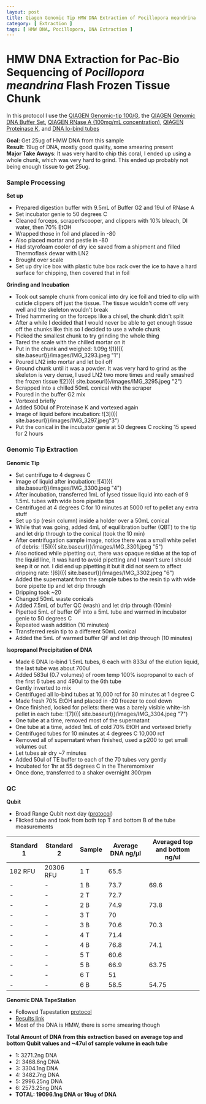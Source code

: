 ```yaml
---
layout: post
title: Qiagen Genomic Tip HMW DNA Extraction of Pocillopora meandrina
category: [ Extraction ]
tags: [ HMW DNA, Pocillopora, DNA Extraction ]
---
```


# HMW DNA Extraction for Pac-Bio Sequencing of _Pocillopora meandrina_ Flash Frozen Tissue Chunk

In this protocol I use the [QIAGEN Genomic-tip 100/G](https://www.qiagen.com/us/products/discovery-and-translational-research/dna-rna-purification/dna-purification/genomic-dna/qiagen-genomic-tip-100g/#orderinginformation), the [QIAGEN Genomic DNA Buffer Set](https://www.qiagen.com/us/products/discovery-and-translational-research/dna-rna-purification/dna-purification/genomic-dna/blood-and-cell-culture-dna-midi-kit/#orderinginformation), [QIAGEN RNase A (100mg/mL concentration)](https://www.qiagen.com/us/products/discovery-and-translational-research/lab-essentials/enzymes/rnase-a/?clear=true#orderinginformation), [QIAGEN Proteinase K](https://www.qiagen.com/us/products/discovery-and-translational-research/lab-essentials/enzymes/qiagen-proteinase-k/?clear=true#orderinginformation), and [DNA lo-bind tubes](https://online-shop.eppendorf.us/US-en/Laboratory-Consumables-44512/Tubes-44515/DNA-LoBind-Tubes-PF-56252.html)


**Goal**: Get 25ug of HMW DNA from this sample     
**Result**: 19ug of DNA, mostly good quality, some smearing present  
**Major Take Aways**: It was very hard to chip this coral, I ended up using a whole chunk, which was very hard to grind. This ended up probably not being enough tissue to get 25ug.

### Sample Processing

**Set up**

- Prepared digestion buffer with 9.5mL of Buffer G2 and 19ul of RNase A
- Set incubator genie to 50 degrees C
- Cleaned forceps, scraper/scooper, and clippers with 10% bleach, DI water, then 70% EtOH
- Wrapped those in foil and placed in -80
- Also placed mortar and pestle in -80
- Had styrofoam cooler of dry ice saved from a shipment and filled Thermoflask dewar with LN2
- Brought over scale
- Set up dry ice box with plastic tube box rack over the ice to have a hard surface for chipping, then covered that in foil  

**Grinding and Incubation**

- Took out sample chunk from conical into dry ice foil and tried to clip with cuticle clippers off just the tissue. The tissue wouldn't come off very well and the skeleton wouldn't break
- Tried hammering on the forceps like a chisel, the chunk didn't split
- After a while I decided that I would never be able to get enough tissue off the chunks like this so I decided to use a whole chunk
- Picked the smallest chunk to try grinding the whole thing
- Tared the scale with the chilled mortar on it
- Put in the chunk and weighed: 1.09g
![1]({{ site.baseurl}}/images/IMG_3293.jpeg "1")
- Poured LN2 into mortar and let boil off
- Ground chunk until it was a powder. It was very hard to grind as the skeleton is very dense, I used LN2 two more times and really smashed the frozen tissue
![2]({{ site.baseurl}}/images/IMG_3295.jpeg "2")
- Scrapped into a chilled 50mL conical with the scraper
- Poured in the buffer G2 mix
- Vortexed briefly
- Added 500ul of Proteinase K and vortexed again
- Image of liquid before incubation:
![3]({{ site.baseurl}}/images/IMG_3297.jpeg"3")
- Put the conical in the incubator genie at 50 degrees C rocking 15 speed for 2 hours

### Genomic Tip Extraction

**Genomic Tip**

- Set centrifuge to 4 degrees C
- Image of liquid after incubation:
![4]({{ site.baseurl}}/images/IMG_3300.jpeg "4")
- After incubation, transferred 1mL of lysed tissue liquid into each of 9 1.5mL tubes with wide bore pipette tips
- Centrifuged at 4 degrees C for 10 minutes at 5000 rcf to pellet any extra stuff
- Set up tip (resin column) inside a holder over a 50mL conical
- While that was going, added 4mL of equilibration buffer (QBT) to the tip and let drip through to the conical (took the 10 min)
- After centrifugation sample image, notice there was a small white pellet of debris:
![5]({{ site.baseurl}}/images/IMG_3301.jpeg "5")
- Also noticed while pipetting out, there was opaque residue at the top of the liquid line, it was hard to avoid pipetting and I wasn't sure I should keep it or not. I did end up pipetting it but it did not seem to affect dripping rate:
![6]({{ site.baseurl}}/images/IMG_3302.jpeg "6")
- Added the supernatant from the sample tubes to the resin tip with  wide bore pipette tip and let drip through
- Dripping took ~20
- Changed 50mL waste conicals
- Added 7.5mL of buffer QC (wash) and let drip through (10min)
- Pipetted 5mL of buffer QF into a 5mL tube and warmed in incubator genie to 50 degrees C
- Repeated wash addition (10 minutes)
- Transferred resin tip to a different 50mL conical
- Added the 5mL of warmed buffer QF and let drip through (10 minutes)

**Isopropanol Precipitation of DNA**

- Made 6 DNA lo-bind 1.5mL tubes, 6 each with 833ul of the elution liquid, the last tube was about 700ul
- Added 583ul (0.7 volumes) of room temp 100% isopropanol to each of the first 6 tubes and 490ul to the 6th tube
- Gently inverted to mix
- Centrifuged all lo-bind tubes at 10,000 rcf for 30 minutes at 1 degree C
- Made fresh 70% EtOH and placed in -20 freezer to cool down
- Once finished, looked for pellets: there was a barely visible white-ish pellet in each tube:
![7]({{ site.baseurl}}/images/IMG_3304.jpeg "7")
- One tube at a time, removed most of the supernatant
- One tube at a time, added 1mL of cold 70% EtOH and vortexed briefly
- Centrifuged tubes for 10 minutes at 4 degrees C 10,000 rcf
- Removed all of supernatant when finished, used a p200 to get small volumes out
- Let tubes air dry ~7 minutes
- Added 50ul of TE buffer to each of the 70 tubes very gently
- Incubated for 1hr at 55 degrees C in the Theremomixer
- Once done, transferred to a shaker overnight 300rpm

### QC

**Qubit**

- Broad Range Qubit next day ([protocol](https://github.com/meschedl/PPP-Lab-Resources/blob/master/Protocols/Qubit-Assay-Protocol.md))
- Flicked tube and took from both top T and bottom B of the tube measurements

|Standard 1|Standard 2|Sample|Average DNA ng/µl| Averaged top and bottom ng/ul|
|---|----|----|----|---|
|182 RFU|20306 RFU|1 T|65.5||
|-|-|1 B|73.7|69.6|
|-|-|2 T|72.7||
|-|-|2 B|74.9|73.8|
|-|-|3 T|70||
|-|-|3 B|70.6|70.3|
|-|-|4 T|71.4||
|-|-|4 B|76.8|74.1|
|-|-|5 T|60.6||
|-|-|5 B|66.9|63.75|
|-|-|6 T|51||
|-|-|6 B|58.5|54.75|

**Genomic DNA TapeStation**

- Followed Tapestation [protocol](https://meschedl.github.io/MESPutnam_Open_Lab_Notebook/DNA-Tapestation/)
- [Results link](https://github.com/meschedl/MESPutnam_Open_Lab_Notebook/blob/master/tapestation_pdfs/2020-11-10%20-%2009.26.22.pdf)
- Most of the DNA is HMW, there is some smearing though

**Total Amount of DNA from this extraction based on average top and bottom Qubit values and ~47ul of sample volume in each tube**
- 1: 3271.2ng DNA
- 2: 3468.6ng DNA
- 3: 3304.1ng DNA
- 4: 3482.7ng DNA
- 5: 2996.25ng DNA
- 6: 2573.25ng DNA
- **TOTAL: 19096.1ng DNA or 19ug of DNA**
